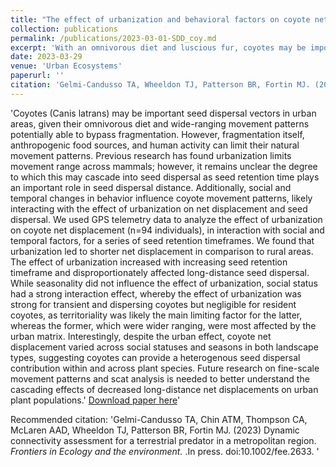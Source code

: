 ```yaml
---
title: "The effect of urbanization and behavioral factors on coyote net displacement and its implications for seed dispersal"
collection: publications
permalink: /publications/2023-03-01-SDD_coy.md
excerpt: 'With an omnivorous diet and luscious fur, coyotes may be important endzoochorous and epizoochorous seed dispersal vectors in urban areas. However, fragmentation, anthropogenic food sources, and human activity can limit their natural movement patterns. Previous research has found urbanization limits movement range across mammals; however, it remains unclear the degree to which this may cascade into seed dispersal as seed retention time plays an important role in seed dispersal distance. Additionally, social and temporal changes in behavior influence coyote movement patterns. Using GPS data we analyzed the effect of urbanization on coyote net displacement for a series of seed retention timeframes. Urbanization reduced net displacement increasingly with seed retention timeframe and disproportionately affected long-distance seed dispersal. Seasonality did not influence this while social status had a strong interaction affecting mainly non-territorial coyotes. Interestingly, despite the urban effect, coyote net displacement varied across social statuses and seasons in both landscape types, suggesting coyotes can provide a heterogenous seed dispersal contribution within and across plant species. '
date: 2023-03-29
venue: 'Urban Ecosystems'
paperurl: ''
citation: 'Gelmi-Candusso TA, Wheeldon TJ, Patterson BR, Fortin MJ. (2023) The effect of urbanization and behavioral factors on coyote net displacement and its implications for seed dispersal. <i>Submitted to Urban Ecosystems. </i> '
---
```

'Coyotes (Canis latrans) may be important seed dispersal vectors in urban areas, given their omnivorous diet and wide-ranging movement patterns potentially able to bypass fragmentation. However, fragmentation itself, anthropogenic food sources, and human activity can limit their natural movement patterns. Previous research has found urbanization limits movement range across mammals; however, it remains unclear the degree to which this may cascade into seed dispersal as seed retention time plays an important role in seed dispersal distance. Additionally, social and temporal changes in behavior influence coyote movement patterns, likely interacting with the effect of urbanization on net displacement and seed dispersal. We used GPS telemetry data to analyze the effect of urbanization on coyote net displacement (n=94 individuals), in interaction with social and temporal factors, for a series of seed retention timeframes. We found that urbanization led to shorter net displacement in comparison to rural areas. The effect of urbanization increased with increasing seed retention timeframe and disproportionately affected long-distance seed dispersal. While seasonality did not influence the effect of urbanization, social status had a strong interaction effect, whereby the effect of urbanization was strong for transient and dispersing coyotes but negligible for resident coyotes, as territoriality was likely the main limiting factor for the latter, whereas the former, which were wider ranging, were most affected by the urban matrix. Interestingly, despite the urban effect, coyote net displacement varied across social statuses and seasons in both landscape types, suggesting coyotes can provide a heterogenous seed dispersal contribution within and across plant species. Future research on fine-scale movement patterns and scat analysis is needed to better understand the cascading effects of decreased long-distance net displacements on urban plant populations.'
[Download paper here](https://www.researchgate.net/publication/369831119_Dynamic_connectivity_assessment_for_a_terrestrial_predator_in_a_metropolitan_region)'

Recommended citation: 'Gelmi-Candusso TA, Chin ATM, Thompson CA, McLaren AAD, Wheeldon TJ, Patterson BR, Fortin MJ. (2023) Dynamic connectivity assessment for a terrestrial predator in a metropolitan region. <i>Frontiers in Ecology and the environment. </i>.In press. doi:10.1002/fee.2633. '
